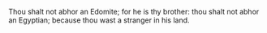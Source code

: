 Thou shalt not abhor an Edomite; for he is thy brother: thou shalt not abhor an Egyptian; because thou wast a stranger in his land.
